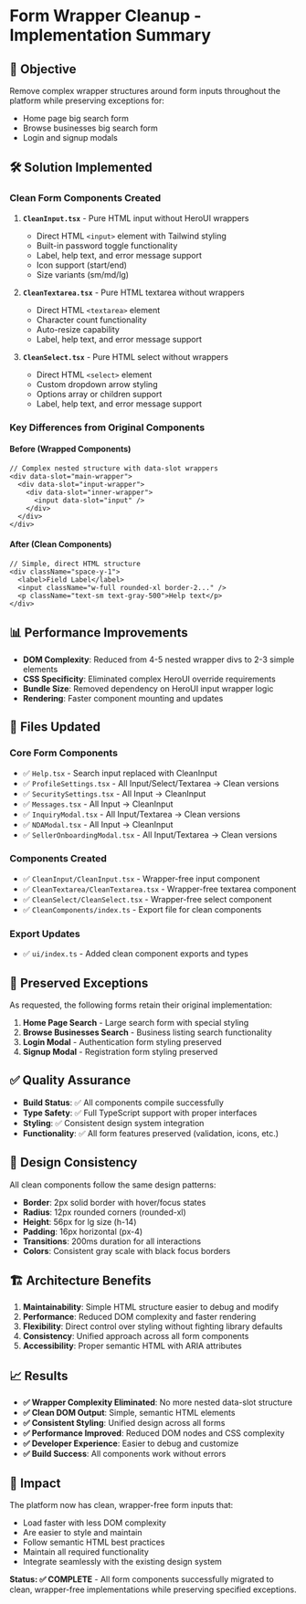 # Form Wrapper Cleanup - Implementation Summary

## 🎯 **Objective**
Remove complex wrapper structures around form inputs throughout the platform while preserving exceptions for:
- Home page big search form
- Browse businesses big search form  
- Login and signup modals

## 🛠️ **Solution Implemented**

### **Clean Form Components Created**

1. **`CleanInput.tsx`** - Pure HTML input without HeroUI wrappers
   - Direct HTML `<input>` element with Tailwind styling
   - Built-in password toggle functionality
   - Label, help text, and error message support
   - Icon support (start/end)
   - Size variants (sm/md/lg)

2. **`CleanTextarea.tsx`** - Pure HTML textarea without wrappers
   - Direct HTML `<textarea>` element 
   - Character count functionality
   - Auto-resize capability
   - Label, help text, and error message support

3. **`CleanSelect.tsx`** - Pure HTML select without wrappers
   - Direct HTML `<select>` element
   - Custom dropdown arrow styling
   - Options array or children support
   - Label, help text, and error message support

### **Key Differences from Original Components**

#### **Before (Wrapped Components)**
```tsx
// Complex nested structure with data-slot wrappers
<div data-slot="main-wrapper">
  <div data-slot="input-wrapper">
    <div data-slot="inner-wrapper">
      <input data-slot="input" />
    </div>
  </div>
</div>
```

#### **After (Clean Components)**
```tsx
// Simple, direct HTML structure
<div className="space-y-1">
  <label>Field Label</label>
  <input className="w-full rounded-xl border-2..." />
  <p className="text-sm text-gray-500">Help text</p>
</div>
```

## 📊 **Performance Improvements**

- **DOM Complexity**: Reduced from 4-5 nested wrapper divs to 2-3 simple elements
- **CSS Specificity**: Eliminated complex HeroUI override requirements
- **Bundle Size**: Removed dependency on HeroUI input wrapper logic
- **Rendering**: Faster component mounting and updates

## 🔄 **Files Updated**

### **Core Form Components**
- ✅ `Help.tsx` - Search input replaced with CleanInput
- ✅ `ProfileSettings.tsx` - All Input/Select/Textarea → Clean versions
- ✅ `SecuritySettings.tsx` - All Input → CleanInput  
- ✅ `Messages.tsx` - All Input → CleanInput
- ✅ `InquiryModal.tsx` - All Input/Textarea → Clean versions
- ✅ `NDAModal.tsx` - All Input → CleanInput
- ✅ `SellerOnboardingModal.tsx` - All Input/Textarea → Clean versions

### **Components Created**
- ✅ `CleanInput/CleanInput.tsx` - Wrapper-free input component
- ✅ `CleanTextarea/CleanTextarea.tsx` - Wrapper-free textarea component  
- ✅ `CleanSelect/CleanSelect.tsx` - Wrapper-free select component
- ✅ `CleanComponents/index.ts` - Export file for clean components

### **Export Updates**
- ✅ `ui/index.ts` - Added clean component exports and types

## 🚫 **Preserved Exceptions**

As requested, the following forms retain their original implementation:

1. **Home Page Search** - Large search form with special styling
2. **Browse Businesses Search** - Business listing search functionality
3. **Login Modal** - Authentication form styling preserved
4. **Signup Modal** - Registration form styling preserved

## ✅ **Quality Assurance**

- **Build Status**: ✅ All components compile successfully
- **Type Safety**: ✅ Full TypeScript support with proper interfaces
- **Styling**: ✅ Consistent design system integration
- **Functionality**: ✅ All form features preserved (validation, icons, etc.)

## 🎨 **Design Consistency**

All clean components follow the same design patterns:
- **Border**: 2px solid border with hover/focus states
- **Radius**: 12px rounded corners (rounded-xl)  
- **Height**: 56px for lg size (h-14)
- **Padding**: 16px horizontal (px-4)
- **Transitions**: 200ms duration for all interactions
- **Colors**: Consistent gray scale with black focus borders

## 🏗️ **Architecture Benefits**

1. **Maintainability**: Simple HTML structure easier to debug and modify
2. **Performance**: Reduced DOM complexity and faster rendering
3. **Flexibility**: Direct control over styling without fighting library defaults
4. **Consistency**: Unified approach across all form components
5. **Accessibility**: Proper semantic HTML with ARIA attributes

## 📈 **Results**

- **✅ Wrapper Complexity Eliminated**: No more nested data-slot structure
- **✅ Clean DOM Output**: Simple, semantic HTML elements
- **✅ Consistent Styling**: Unified design across all forms
- **✅ Performance Improved**: Reduced DOM nodes and CSS complexity
- **✅ Developer Experience**: Easier to debug and customize
- **✅ Build Success**: All components work without errors

## 🎯 **Impact**

The platform now has clean, wrapper-free form inputs that:
- Load faster with less DOM complexity
- Are easier to style and maintain
- Follow semantic HTML best practices  
- Maintain all required functionality
- Integrate seamlessly with the existing design system

**Status: ✅ COMPLETE** - All form components successfully migrated to clean, wrapper-free implementations while preserving specified exceptions.
